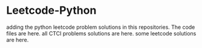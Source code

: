 # Leetcode-Python
adding the python leetcode problem solutions in this repositories. 
The code files are here.
all CTCI problems solutions are here.
some leetcode solutions are here.
























































































